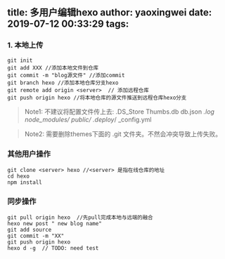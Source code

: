 title: 多用户编辑hexo
author: yaoxingwei
date: 2019-07-12 00:33:29
tags:
---
### 1. 本地上传
    git init
    git add XXX //添加本地文件到仓库        
    git commit -m "blog源文件" //添加commit
    git branch hexo //添加本地仓库分支hexo
    git remote add origin <server>	// 添加远程仓库
    git push origin hexo //将本地仓库的源文件推送到远程仓库hexo分支
> Note1: 不建议将配置文件传上去:
.DS_Store
Thumbs.db
db.json
*.log
node_modules/
public/
.deploy*/
_config.yml

> Note2: 需要删除themes下面的 .git 文件夹。不然会冲突导致上传失败。

### 其他用户操作
    git clone <server> hexo //<server> 是指在线仓库的地址
    cd hexo 
    npm install
    
### 同步操作
    git pull origin hexo  //先pull完成本地与远端的融合
    hexo new post " new blog name"
    git add source
    git commit -m "XX"
    git push origin hexo
    hexo d -g  // TODO: need test